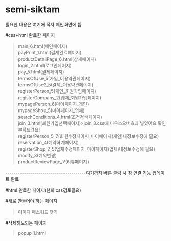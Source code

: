 # semi-siktam

필요한 내용은 여기에 적자
메인화면에 뜸

#css+html 완료한 페이지
> main_6.html(메인페이지) <br>
> payPrint_1.html(결제완료페이지)<br>
> productDetailPage_6.html(상세페이지)<br>
> login_2.html(로그인페이지)<br>
> pay_5.html(결제페이지) <br>
> termsOfUse_5(가입_이용약관페이지) <br>
> termsOfUse2_5(결제_이용약관페이지) <br>
> registerPerson_5(개인_회원가입페이지)<br>
> registerCompany_2(업체_회원가입페이지)<br>
> mypagePerson_6(마이페이지_개인)<br>
> mypageShop_5(마이페이지_업체)<br>
> searchConditions_4.html(조건검색페이지)<br>
> join_3.html(회원가입선택페이지)>join_3.css에 마우스오버효과 넣었어요 확인부탁드려요!<br>
> registerPerson_5_7(회원수정페이지_마이페이지(개인)내정보수정에 필요)<br>
> reservation_4(예약하기페이지)<br>
> registerShop_2_5(업체수정페이지_마이페이지(업체)내정보수정에 필요)<br>
> modify_3(예약변경)<br>
> productReviewPage_7(리뷰페이지)

---------------------------------------여기까지 버튼 클릭 시 창 연결 기능 업데이트 완료<br>


#html 완료한 페이지(현희 css검토필요)

#새로 만들어야 하는 페이지
> 아이디 패스워드 찾기<br>

#삭제해도되는 페이지
> popup_1.html




